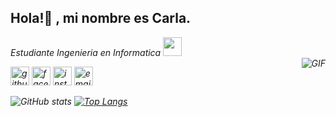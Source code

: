 ### <h2>Hola!👋 , mi nombre es Carla.</h2>
<p><em>Estudiante Ingenieria en Informatica <a href="http://www.unb.br"></a><img src="https://media.giphy.com/media/fYSnHlufseco8Fh93Z/giphy.gif" width="30"></br>
<img align="right" alt="GIF" src="https://raw.githubusercontent.com/haoruilee/haoruilee/master/pic/pusheencode.gif" />
 

[<img src='https://cdn.jsdelivr.net/npm/simple-icons@3.0.1/icons/github.svg' alt='github' height='30'>](https://github.com/laladdiaz)
[<img src='https://cdn.jsdelivr.net/npm/simple-icons@3.0.1/icons/facebook.svg' alt='facebook' height='30'>](https://www.facebook.com/carla.ddiaz)
[<img src='https://cdn.jsdelivr.net/npm/simple-icons@3.0.1/icons/instagram.svg' alt='instagram' height='30'>](https://www.instagram.com/laladdiaz)
[<img src='https://cdn.jsdelivr.net/npm/simple-icons@3.0.1/icons/gmail.svg' alt='email' height='30'>](mailto:carladdiazl@gmail.com)

 
![GitHub stats](https://github-readme-stats.vercel.app/api?username=laladdiaz&show_icons=true) 
[![Top Langs](https://github-readme-stats.vercel.app/api/top-langs/?username=laladdiaz)](https://github.com/anuraghazra/github-readme-stats)


